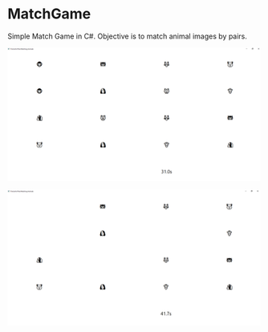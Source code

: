 # MatchGame

Simple Match Game in C#. Objective is to match animal images by pairs.<br/>

![My Image](images/match_1.png)

![My Image](images/match_2.png)

